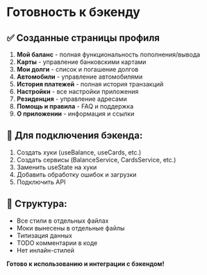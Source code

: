 # Готовность к бэкенду

## ✅ Созданные страницы профиля

1. **Мой баланс** - полная функциональность пополнения/вывода
2. **Карты** - управление банковскими картами
3. **Мои долги** - список и погашение долгов
4. **Автомобили** - управление автомобилями
5. **История платежей** - полная история транзакций
6. **Настройки** - все настройки приложения
7. **Резиденция** - управление адресами
8. **Помощь и правила** - FAQ и поддержка
9. **О приложении** - информация и ссылки

## 🔧 Для подключения бэкенда:

1. Создать хуки (useBalance, useCards, etc.)
2. Создать сервисы (BalanceService, CardsService, etc.)
3. Заменить useState на хуки
4. Добавить обработку ошибок и загрузки
5. Подключить API

## 📁 Структура:
- Все стили в отдельных файлах
- Моки вынесены в отдельные файлы
- Типизация данных
- TODO комментарии в коде
- Нет инлайн-стилей

**Готово к использованию и интеграции с бэкендом!** 